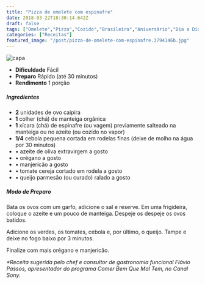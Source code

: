 ```yaml
---
title: "Pizza de omelete com espinafre"
date: 2018-03-22T18:30:14.642Z
draft: false
tags: ["Omelete","Pizza","Cozido","Brasileira","Aniversário","Dia a Dia","Vegana;Vegetariana","Receitas light","Receitas rápidas","Receitas sem glúten","Receitas simples e fáceis"]
categories: ["Receitas"]
featured_image: "/post/pizza-de-omelete-com-espinafre.3794146b.jpg"
---
```


![capa](/post/pizza-de-omelete-com-espinafre.3794146b.jpg)

*   **Dificuldade** Fácil
*   **Preparo** Rápido (até 30 minutos)
*   **Rendimento** 1 porção

##### Ingredientes

*   **2** unidades de ovo caipira
*   **1** colher (chá) de manteiga orgânica
*   **1** xícara (chá) de espinafre (ou vagem) previamente salteado na manteiga ou no azeite (ou cozido no vapor)
*   **1/4** cebola pequena cortada em rodelas finas (deixe de molho na água por 30 minutos)
*   • azeite de oliva extravirgem a gosto
*   • orégano a gosto
*   • manjericão a gosto
*   • tomate cereja cortado em rodela a gosto
*   • queijo parmesão (ou curado) ralado a gosto

##### Modo de Preparo

Bata os ovos com um garfo, adicione o sal e reserve. Em uma frigideira, coloque o azeite e um pouco de manteiga. Despeje os despeje os ovos batidos.

Adicione os verdes, os tomates, cebola e, por último, o queijo. Tampe e deixe no fogo baixo por 3 minutos.

Finalize com mais orégano e manjericão.

_*Receita sugerida pelo chef e consultor de gastronomia funcional Flávio Passos, apresentador do programa Comer Bem Que Mal Tem, no Canal Sony._
